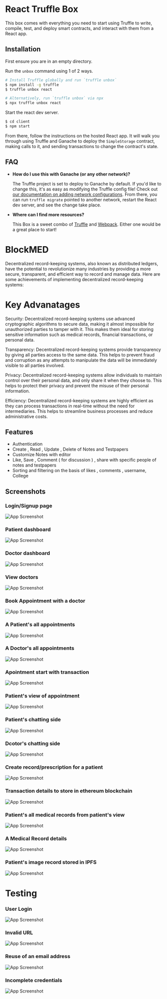 # React Truffle Box

This box comes with everything you need to start using Truffle to write, compile, test, and deploy smart contracts, and interact with them from a React app.

## Installation

First ensure you are in an empty directory.

Run the ` unbox ` command using 1 of 2 ways.

```sh
# Install Truffle globally and run `truffle unbox`
$ npm install -g truffle
$ truffle unbox react
```

```sh
# Alternatively, run `truffle unbox` via npx
$ npx truffle unbox react
```

Start the react dev server.

```sh
$ cd client
$ npm start
```

From there, follow the instructions on the hosted React app. It will walk you through using Truffle and Ganache to deploy the `SimpleStorage` contract, making calls to it, and sending transactions to change the contract's state.

## FAQ

- __How do I use this with Ganache (or any other network)?__

  The Truffle project is set to deploy to Ganache by default. If you'd like to change this, it's as easy as modifying the Truffle config file! Check out [our documentation on adding network configurations](https://trufflesuite.com/docs/truffle/reference/configuration/#networks). From there, you can run `truffle migrate` pointed to another network, restart the React dev server, and see the change take place.

- __Where can I find more resources?__

  This Box is a sweet combo of [Truffle](https://trufflesuite.com) and [Webpack](https://webpack.js.org). Either one would be a great place to start!
  
  
# BlockMED

Decentralized record-keeping systems, also known as distributed ledgers, have the potential to revolutionize many industries by providing a more secure, transparent, and efficient way to record and manage data. Here are some achievements of implementing decentralized record-keeping systems:

# Key Advanatages

Security: Decentralized record-keeping systems use advanced cryptographic algorithms to secure data, making it almost impossible for unauthorized parties to tamper with it. This makes them ideal for storing sensitive information such as medical records, financial transactions, or personal data.

Transparency: Decentralized record-keeping systems provide transparency by giving all parties access to the same data. This helps to prevent fraud and corruption as any attempts to manipulate the data will be immediately visible to all parties involved.

Privacy: Decentralized record-keeping systems allow individuals to maintain control over their personal data, and only share it when they choose to. This helps to protect their privacy and prevent the misuse of their personal information.

Efficiency: Decentralized record-keeping systems are highly efficient as they can process transactions in real-time without the need for intermediaries. This helps to streamline business processes and reduce administrative costs.



## Features

- Authentication
- Create , Read , Update , Delete of Notes and Testpapers
- Customize Notes with editor 
- Like, Save , Comment ( for discussion ) , share with specific people of notes and testpapers
- Sorting and filtering on the basis of likes , comments , username, College 


## Screenshots 

### Login/Signup page

![App Screenshot](https://res.cloudinary.com/vinsmokecyrus/image/upload/v1683600618/i1_ymg1rr.png) 

### Patient dashboard

![App Screenshot](https://res.cloudinary.com/vinsmokecyrus/image/upload/v1683600622/i22_hpokc1.png) 

### Doctor dashboard
![App Screenshot](https://res.cloudinary.com/vinsmokecyrus/image/upload/v1683600618/i23_lj6nmb.png) 

### View doctors

![App Screenshot](https://res.cloudinary.com/vinsmokecyrus/image/upload/v1683600617/i29_a4oq2d.png) 

### Book Appointment with a doctor
![App Screenshot](https://res.cloudinary.com/vinsmokecyrus/image/upload/v1683600618/i20_kpdjw0.png) 

### A Patient's all appointments

![App Screenshot](https://res.cloudinary.com/vinsmokecyrus/image/upload/v1683600619/i7_luaans.png) 

### A Doctor's all appointments
![App Screenshot](https://res.cloudinary.com/vinsmokecyrus/image/upload/v1683600620/i6_mw1qmq.png) 

### Apointment start with transaction

![App Screenshot](https://res.cloudinary.com/vinsmokecyrus/image/upload/v1683600619/i8_ootyv8.png) 

### Patient's view of appointment

![App Screenshot](https://res.cloudinary.com/vinsmokecyrus/image/upload/v1683600618/i9_s3awje.png) 

### Patient's chatting side

![App Screenshot](https://res.cloudinary.com/vinsmokecyrus/image/upload/v1683600619/i11_ophfrc.png) 

### Dcotor's chatting side

![App Screenshot](https://res.cloudinary.com/vinsmokecyrus/image/upload/v1683600618/i12_bakebx.png)

### Create record/prescription for a patient

![App Screenshot](https://res.cloudinary.com/vinsmokecyrus/image/upload/v1683600619/i13_ncxe8z.png) 

### Transaction details to store in ethereum blockchain

![App Screenshot](https://res.cloudinary.com/vinsmokecyrus/image/upload/v1683600621/i14_qkxte8.png) 

### Patient's all medical records from patient's view

![App Screenshot](https://res.cloudinary.com/vinsmokecyrus/image/upload/v1683600617/i16_zop93v.png)

### A Medical Record details  

![App Screenshot](https://res.cloudinary.com/vinsmokecyrus/image/upload/v1683600619/i17_g7lndk.png) 

### Patient's image record stored in IPFS

![App Screenshot](https://res.cloudinary.com/vinsmokecyrus/image/upload/v1683600617/i18_tlpkkk.png)

# Testing 

### User Login

![App Screenshot](https://res.cloudinary.com/vinsmokecyrus/image/upload/v1683600617/i2_mnbuoi.png)

### Invalid URL   

![App Screenshot](https://res.cloudinary.com/vinsmokecyrus/image/upload/v1683600618/i24_sbh9zl.png) 

### Reuse of an email address

![App Screenshot](https://res.cloudinary.com/vinsmokecyrus/image/upload/v1683600620/i5_yn7a5g.png)


### Incomplete credentials

![App Screenshot](https://res.cloudinary.com/vinsmokecyrus/image/upload/v1683600620/i4_yqbwvx.png)

